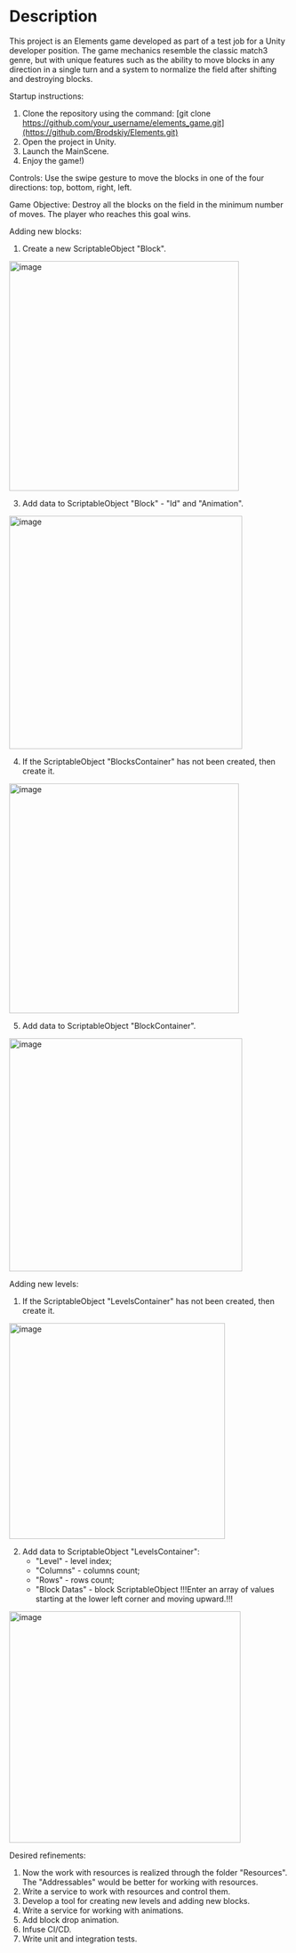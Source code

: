 # Description
This project is an Elements game developed as part of a test job for a Unity developer position. The game mechanics resemble the classic match3 genre, but with unique features such as the ability to move blocks in any direction in a single turn and a system to normalize the field after shifting and destroying blocks.

Startup instructions:
1. Clone the repository using the command: [git clone https://github.com/your_username/elements_game.git](https://github.com/Brodskiy/Elements.git)
2. Open the project in Unity.
3. Launch the MainScene.
4. Enjoy the game!)

Controls:
Use the swipe gesture to move the blocks in one of the four directions: top, bottom, right, left.

Game Objective:
Destroy all the blocks on the field in the minimum number of moves. The player who reaches this goal wins.

Adding new blocks:
1. Create a new ScriptableObject "Block".
<img width="413" alt="image" src="https://github.com/Brodskiy/Elements/assets/27737492/9c1a7ee0-3d8a-4b58-990e-a81242e2fa80">

3. Add data to ScriptableObject "Block" - "Id" and "Animation".
<img width="419" alt="image" src="https://github.com/Brodskiy/Elements/assets/27737492/903f8211-444c-442e-95aa-acd331321105">

4. If the ScriptableObject "BlocksContainer" has not been created, then create it.
<img width="413" alt="image" src="https://github.com/Brodskiy/Elements/assets/27737492/3fd39986-fee8-479b-9dc9-edea481be52a">

5. Add data to ScriptableObject "BlockContainer".
<img width="419" alt="image" src="https://github.com/Brodskiy/Elements/assets/27737492/e6257b91-85bc-444a-9d29-ac32cbb0fd3f">


Adding new levels:
1. If the ScriptableObject "LevelsContainer" has not been created, then create it.
<img width="388" alt="image" src="https://github.com/Brodskiy/Elements/assets/27737492/bb7991ad-d3e6-49cf-b944-476d1034cab7">

2. Add data to ScriptableObject "LevelsContainer":
   - "Level" - level index;
   - "Columns" - columns count;
   - "Rows" - rows count;
   - "Block Datas" - block ScriptableObject
     !!!Enter an array of values starting at the lower left corner and moving upward.!!!
<img width="416" alt="image" src="https://github.com/Brodskiy/Elements/assets/27737492/524c60bc-9373-47d6-9f01-20fb399337f7">


Desired refinements:
1. Now the work with resources is realized through the folder "Resources". The "Addressables" would be better for working with resources.
2. Write a service to work with resources and control them.
3. Develop a tool for creating new levels and adding new blocks.
4. Write a service for working with animations.
5. Add block drop animation.
6. Infuse CI/CD.
7. Write unit and integration tests.
